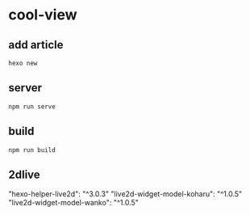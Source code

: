 # cool-view

## add article
`hexo new`

## server
`npm run serve`

## build
`npm run build`

## 2dlive
"hexo-helper-live2d": "^3.0.3"
"live2d-widget-model-koharu": "^1.0.5"
"live2d-widget-model-wanko": "^1.0.5"
